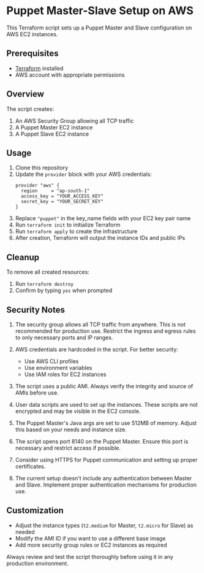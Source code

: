 # Puppet Master-Slave Setup on AWS

This Terraform script sets up a Puppet Master and Slave configuration on AWS EC2 instances.

## Prerequisites

- [Terraform](https://www.terraform.io/downloads.html) installed
- AWS account with appropriate permissions

## Overview

The script creates:
1. An AWS Security Group allowing all TCP traffic
2. A Puppet Master EC2 instance
3. A Puppet Slave EC2 instance


## Usage

1. Clone this repository
2. Update the `provider` block with your AWS credentials:
   ```hcl
   provider "aws" {
     region     = "ap-south-1"
     access_key = "YOUR_ACCESS_KEY"
     secret_key = "YOUR_SECRET_KEY"
   }
3. Replace `"puppet"` in the key_name fields with your EC2 key pair name
4. Run ` terraform init ` to initialize Terraform
5. Run ` terraform apply ` to create the infrastructure
6. After creation, Terraform will output the instance IDs and public IPs

## Cleanup
To remove all created resources:
1. Run ` terraform destroy `
2. Confirm by typing ` yes ` when prompted

## Security Notes

1. The security group allows all TCP traffic from anywhere. This is not recommended for production use. Restrict the ingress and egress rules to only necessary ports and IP ranges.

2. AWS credentials are hardcoded in the script. For better security:
   - Use AWS CLI profiles
   - Use environment variables
   - Use IAM roles for EC2 instances

3. The script uses a public AMI. Always verify the integrity and source of AMIs before use.

4. User data scripts are used to set up the instances. These scripts are not encrypted and may be visible in the EC2 console.

5. The Puppet Master's Java args are set to use 512MB of memory. Adjust this based on your needs and instance size.

6. The script opens port 8140 on the Puppet Master. Ensure this port is necessary and restrict access if possible.

7. Consider using HTTPS for Puppet communication and setting up proper certificates.

8. The current setup doesn't include any authentication between Master and Slave. Implement proper authentication mechanisms for production use.

## Customization

- Adjust the instance types (`t2.medium` for Master, `t2.micro` for Slave) as needed
- Modify the AMI ID if you want to use a different base image
- Add more security group rules or EC2 instances as required

Always review and test the script thoroughly before using it in any production environment.